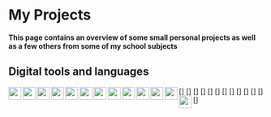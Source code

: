 # My Projects 
**This page contains an overview of some small personal projects as well as a few others from some of my school subjects**

## Digital tools and languages 
[<img align="left" width="25px" src="https://user-images.githubusercontent.com/44602947/107549616-51856b80-6bd0-11eb-9585-5e095e3ce51f.png">]
[<img align="left" width="25px" src="https://user-images.githubusercontent.com/44602947/107549672-67932c00-6bd0-11eb-937c-86850cdc9928.png">]
[<img align="left" width="25px" src="https://user-images.githubusercontent.com/44602947/107549083-b096b080-6bcf-11eb-906e-77e8b9b0f6f7.png">]
[<img align="left" width="25px" src="https://user-images.githubusercontent.com/44602947/107545164-44b24900-6bcb-11eb-8c53-937c385e9c20.png">]
[<img align="left" width="25px" src="https://user-images.githubusercontent.com/44602947/107549772-80034680-6bd0-11eb-9082-1641a45f47ba.png">]
[<img align="left" width="25px" src="https://user-images.githubusercontent.com/44602947/107550368-4121c080-6bd1-11eb-8d62-757be32ffb96.jpg">]
[<img align="left" width="25px" src="https://user-images.githubusercontent.com/44602947/107548479-028b0680-6bcf-11eb-8928-d4a65ad74ac0.png">]
[<img align="left" width="25px" src="https://boffincoders.com/wp-content/uploads/2021/05/jquery-icon-png-27.gif">]
[<img align="left" width="25px" src="https://upload.wikimedia.org/wikipedia/commons/thumb/b/b2/Bootstrap_logo.svg/1200px-Bootstrap_logo.svg.png">]
[<img align="left" width="25px" src="">]
[<img align="left" width="25px" src="">]
[<img align="left" width="25px" src="">]
[<img align="left" width="25px" src="">]
<!--
**WSAxel/WSAxel** is a ✨ _special_ ✨ repository because its `README.md` (this file) appears on your GitHub profile.

Here are some ideas to get you started:

- 🔭 I’m currently working on ...
- 🌱 I’m currently learning ...
- 👯 I’m looking to collaborate on ...
- 🤔 I’m looking for help with ...
- 💬 Ask me about ...
- 📫 How to reach me: ...
- 😄 Pronouns: ...
- ⚡ Fun fact: ...
-->

